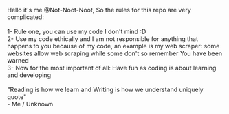 Hello it's me @Not-Noot-Noot, So the rules for this repo are very complicated:<br />
<br />
1- Rule one, you can use my code I don't mind :D <br />
2- Use my code ethically and I am not responsible for anything that happens to you because of my code, an example is my web scraper: some websites allow web scraping while some don't so remember You have been warned<br />
3- Now for the most important of all: Have fun as coding is about learning and developing<br />
    <br/>"Reading is how we learn and Writing is how we understand uniquely quote"<br />
    	- Me / Unknown
